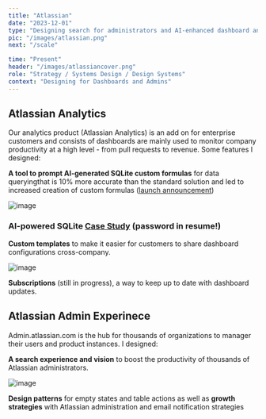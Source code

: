 ```yaml
---
title: "Atlassian"
date: "2023-12-01"
type: "Designing search for administrators and AI-enhanced dashboard analytics experiences."
pic: "/images/atlassian.png"
next: "/scale"

time: "Present"
header: "/images/atlassiancover.png"
role: "Strategy / Systems Design / Design Systems"
context: "Designing for Dashboards and Admins"
---
```


## Atlassian Analytics 

Our analytics product (Atlassian Analytics) is an add on for enterprise customers and consists of dashboards are mainly used to monitor company productivity at a high level - from pull requests to revenue. Some features I designed: 

**A tool to prompt AI-generated SQLite custom formulas** for data queryingthat is 10% more accurate than the standard solution and led to increased creation of custom formulas ([launch announcement]((https://community.atlassian.com/t5/Atlassian-Analytics-articles/Write-custom-formulas-using-Atlassian-Intelligence/ba-p/2817872)))

![image](/atlassian/AI_formula.gif)

### AI-powered SQLite [Case Study](https://read.cv/connieliu/ai-customformula) (password in resume!)


**Custom templates** to make it easier for customers to share dashboard configurations cross-company.

![image](/atlassian/customtemp.png)

**Subscriptions** (still in progress), a way to keep up to date with dashboard updates.
  
## Atlassian Admin Experinece

Admin.atlassian.com is the hub for thousands of organizations to manager their users and product instances. I designed:

**A search experience and vision** to boost the productivity of thousands of Atlassian administrators.

![image](/atlassian/search.gif)

**Design patterns** for empty states and table actions as well as **growth strategies** with Atlassian administration and email notification strategies

